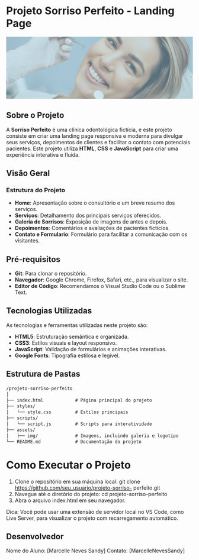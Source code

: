 # Projeto Sorriso Perfeito - Landing Page
![Banner do Projeto](/assets/img/hero.png)


## Sobre o Projeto
A **Sorriso Perfeito** é uma clínica odontológica fictícia, e este projeto consiste em criar uma landing page responsiva e moderna para divulgar seus serviços, depoimentos de clientes e facilitar o contato com potenciais pacientes. Este projeto utiliza **HTML**, **CSS** e **JavaScript** para criar uma experiência interativa e fluida.

## Visão Geral
### Estrutura do Projeto
- **Home**: Apresentação sobre o consultório e um breve resumo dos serviços.
- **Serviços**: Detalhamento dos principais serviços oferecidos.
- **Galeria de Sorrisos**: Exposição de imagens de antes e depois.
- **Depoimentos**: Comentários e avaliações de pacientes fictícios.
- **Contato e Formulario**: Formulário para facilitar a comunicação com os visitantes.

## Pré-requisitos
- **Git**: Para clonar o repositório.
- **Navegador**: Google Chrome, Firefox, Safari, etc., para visualizar o site.
- **Editor de Código**: Recomendamos o Visual Studio Code ou o Sublime Text.

## Tecnologias Utilizadas
As tecnologias e ferramentas utilizadas neste projeto são:
- **HTML5**: Estruturação semântica e organizada.
- **CSS3**: Estilos visuais e layout responsivo.
- **JavaScript**: Validação de formulários e animações interativas.
- **Google Fonts**: Tipografia estilosa e legível.

## Estrutura de Pastas
```plaintext
/projeto-sorriso-perfeito
│
├── index.html            # Página principal do projeto
├── styles/
│   └── style.css         # Estilos principais
├── scripts/
│   └── script.js         # Scripts para interatividade
├── assets/
│   ├── img/              # Imagens, incluindo galeria e logotipo
└── README.md             # Documentação do projeto
````
# Como Executar o Projeto
1. Clone o repositório em sua máquina local:
git clone https://github.com/seu_usuario/projeto-sorriso-
perfeito.git
2. Navegue até o diretório do projeto:
cd projeto-sorriso-perfeito
3. Abra o arquivo index.html em seu navegador.

Dica: Você pode usar uma extensão de servidor local no VS Code, como
Live Server, para visualizar o projeto com recarregamento automático.

## Desenvolvedor
Nome do Aluno: [Marcelle Neves Sandy]
Contato: [MarcelleNevesSandy]

